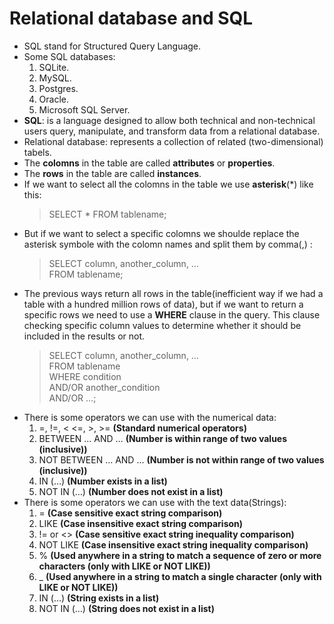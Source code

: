 # Relational database and SQL
- SQL stand for Structured Query Language.
- Some SQL databases: 
   1. SQLite.
   2. MySQL.  
   3. Postgres.  
   4. Oracle.  
   5. Microsoft SQL Server.
- **SQL**: is a language designed to allow both technical and non-technical
   users query, manipulate, and transform data from a relational database.
- Relational database: represents a collection of related (two-dimensional) tabels.
- The **colomns** in the table are called **attributes** or **properties**.
- The **rows** in the table are called **instances**.
- If we want to select all the colomns in the table we use **asterisk**(*) like this:
   > SELECT * FROM tablename;
- But if we want to select a specific colomns we shoulde replace the asterisk symbole
   with the colomn names and split them by comma(,) :
   > SELECT column, another_column, …  
   > FROM tablename; 
- The previous ways return all rows in the table(inefficient way if we had a table
   with a hundred million rows of data), but if we want to return a specific rows
   we need to use a **WHERE** clause in the query. This clause checking specific 
   column values to determine whether it should be included in the results or not.
   > SELECT column, another_column, …  
   > FROM tablename  
   > WHERE condition  
   > AND/OR another_condition  
   > AND/OR …;  
- There is some operators we can use with the numerical data:  
   1. =, !=, < <=, >, >=    **(Standard numerical operators)**    
   2. BETWEEN … AND …   **(Number is within range of two values (inclusive))**    
   3. NOT BETWEEN … AND …  **(Number is not within range of two values (inclusive))**   
   4. IN (…)   **(Number exists in a list)**    
   5. NOT IN (…)  **(Number does not exist in a list)**   
- There is some operators we can use with the text data(Strings):  
  1. =  **(Case sensitive exact string comparison)**  
  2. LIKE  **(Case insensitive exact string comparison)**  
  3. != or <>  **(Case sensitive exact string inequality comparison)**  
  4. NOT LIKE  **(Case insensitive exact string inequality comparison)**  
  5. %  **(Used anywhere in a string to match a sequence of zero or more characters (only with LIKE or NOT LIKE))**  
  6. _  **(Used anywhere in a string to match a single character (only with LIKE or NOT LIKE))**  
  7. IN (…) 	**(String exists in a list)**  
  8. NOT IN (…) 	**(String does not exist in a list)**  
   

